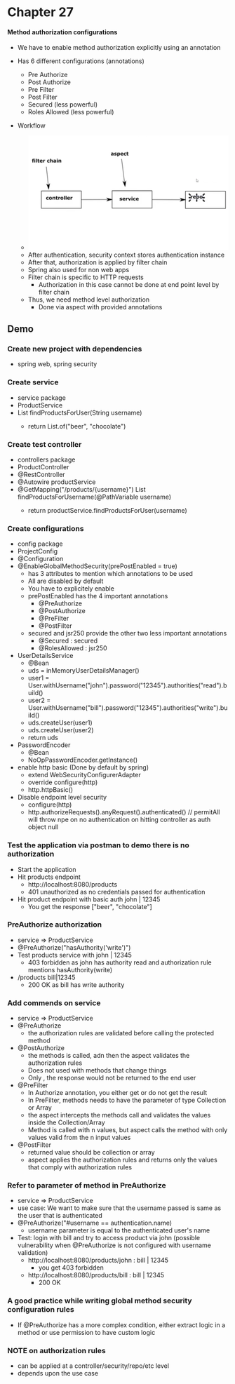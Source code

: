 # Chapter 27

#### Method authorization configurations

- We have to enable method authorization explicitly using an annotation
- Has 6 different configurations (annotations)
    - Pre Authorize
    - Post Authorize
    - Pre Filter
    - Post Filter
    - Secured (less powerful)
    - Roles Allowed (less powerful)
    
- Workflow
    - ![architecture.png](src/main/resources/architecture.png)
    - After authentication, security context stores authentication instance
    - After that, authorization is applied by filter chain
    - Spring also used for non web apps
    - Filter chain is specific to HTTP requests
        - Authorization in this case cannot be done at end point level by filter chain
    - Thus, we need method level authorization
        - Done via aspect with provided annotations
        
## Demo

### Create new project with dependencies
- spring web, spring security

### Create service
- service package
- ProductService
- List<String> findProductsForUser(String username)
    - return List.of("beer", "chocolate")
    
### Create test controller
- controllers package
- ProductController
- @RestController
- @Autowire productService
- @GetMapping("/products/{username}") List<String> findProductsForUsername(@PathVariable username)
    - return productService.findProductsForUser(username)
    
### Create configurations
- config package
- ProjectConfig
- @Configuration
- @EnableGlobalMethodSecurity(prePostEnabled = true)
    - has 3 attributes to mention which annotations to be used
    - All are disabled by default
    - You have to explicitely enable
    - prePostEnabled has the 4 important annotations
        - @PreAuthorize
        - @PostAuthorize
        - @PreFilter
        - @PostFilter
    - secured and jsr250 provide the other two less important annotations
        - @Secured : secured
        - @RolesAllowed : jsr250
- UserDetailsService
    - @Bean
    - uds = inMemoryUserDetailsManager()
    - user1 = User.withUsername("john").password("12345").authorities("read").build()
    - user2 = User.withUsername("bill").password("12345").authorities("write").build()
    - uds.createUser(user1)
    - uds.createUser(user2)
    - return uds
- PasswordEncoder
    - @Bean
    - NoOpPasswordEncoder.getInstance()
- enable http basic (Done by default by spring)
    - extend WebSecurityConfigurerAdapter
    - override configure(http)
    - http.httpBasic()
- Disable endpoint level security
    - configure(http)
    - http.authorizeRequests().anyRequest().authenticated() // permitAll will throw npe on no authentication on hitting controller as auth object null
    

### Test the application via postman to demo there is no authorization
- Start the application
- Hit products endpoint
    - http://localhost:8080/products
    - 401 unauthorized as no credentials passed for authentication
- Hit product endpoint with basic auth john | 12345
    - You get the response ["beer", "chocolate"]
    
### PreAuthorize authorization
- service => ProductService
- @PreAuthorize("hasAuthority('write')")
- Test products service with john | 12345
    - 403 forbidden as john has authority read and authorization rule mentions hasAuthority(write)
- /products bill|12345
    - 200 OK as bill has write authority
    
### Add commends on service
- service => ProductService
- @PreAuthorize
    - the authorization rules are validated before calling the protected method
- @PostAuthorize
    - the methods is called, adn then the aspect validates the authorization rules
    - Does not used with methods that change things
    - Only , the response would not be returned to the end user
- @PreFilter
    - In Authorize annotation, you either get or do not get the result
    - In PreFilter, methods needs to have the parameter of type Collection or Array
    - the aspect intercepts the methods call and validates the values inside the Collection/Array
    - Method is called with n values, but aspect calls the method with only values valid from the n input values
- @PostFilter
    - returned value should be collection or array
    - aspect applies the authorization rules and returns only the values that comply with authorization rules
    
### Refer to parameter of method in PreAuthorize
- service => ProductService
- use case: We want to make sure that the username passed is same as the user that is authenticated
- @PreAuthorize("#username == authentication.name)
    - username parameter is equal to the authenticated user's name
- Test: login with bill and try to access product via john (possible vulnerability when @PreAuthorize is not configured with username validation)
    - http://localhost:8080/products/john : bill | 12345
        - you get 403 forbidden
    - http://localhost:8080/products/bill : bill | 12345
        - 200 OK
    
### A good practice while writing global method security configuration rules
- If @PreAuthorize has a more complex condition, either extract logic in a method or use permission to have custom logic

### NOTE on authorization rules
- can be applied at a controller/security/repo/etc level
- depends upon the use case